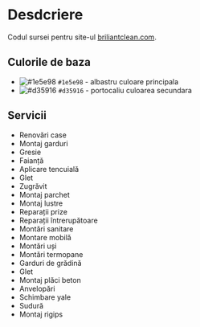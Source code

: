 # Desdcriere
 Codul sursei pentru site-ul [briliantclean.com](https://briliantclean.com/).

## Culorile de baza
- ![#1e5e98](https://placehold.co/15x15/1e5e98/1e5e98.png) `#1e5e98` - albastru culoare principala
- ![#d35916](https://placehold.co/15x15/d35916/d35916.png) `#d35916` - portocaliu culoarea secundara

## Servicii
- Renovări case
- Montaj garduri
- Gresie
- Faianță
- Aplicare tencuială
- Glet
- Zugrăvit
- Montaj parchet
- Montaj lustre
- Reparații prize
- Reparații întrerupătoare
- Montări sanitare
- Montare mobilă
- Montări uși 
- Montări termopane
- Garduri de grădină
- Glet
- Montaj plăci beton
- Anvelopări
- Schimbare yale
- Sudură
- Montaj rigips